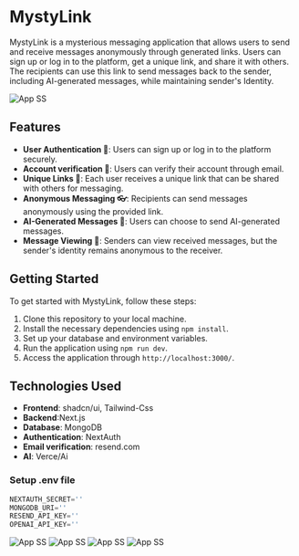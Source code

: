 # MystyLink

MystyLink is a mysterious messaging application that allows users to send and receive messages anonymously through generated links. Users can sign up or log in to the platform, get a unique link, and share it with others. The recipients can use this link to send messages back to the sender, including AI-generated messages, while maintaining sender's Identity. 

![App SS](home.png)
## Features

- **User Authentication 🎃**: Users can sign up or log in to the platform securely.
- **Account verification 🔐**: Users can verify their account through email.
- **Unique Links 🔗**: Each user receives a unique link that can be shared with others for messaging.
- **Anonymous Messaging 👓**: Recipients can send messages anonymously using the provided link.
- **AI-Generated Messages 🤖**: Users can choose to send AI-generated messages.
- **Message Viewing 👀**: Senders can view received messages, but the sender's identity remains anonymous to the receiver.
  
## Getting Started

To get started with MystyLink, follow these steps:

1. Clone this repository to your local machine.
2. Install the necessary dependencies using `npm install`.
3. Set up your database and environment variables.
4. Run the application using `npm run dev`.
5. Access the application through `http://localhost:3000/`.

## Technologies Used

- **Frontend**: shadcn/ui, Tailwind-Css
- **Backend**:Next.js
- **Database**: MongoDB
- **Authentication**: NextAuth
- **Email verification**: resend.com
- **AI**: Verce/Ai

### Setup .env file

```js
NEXTAUTH_SECRET=''
MONGODB_URI=''
RESEND_API_KEY=''
OPENAI_API_KEY=''
```


![App SS](signup.png)
![App SS](verify.png)
![App SS](dashboard.png)
![App SS](publiclink.png)
